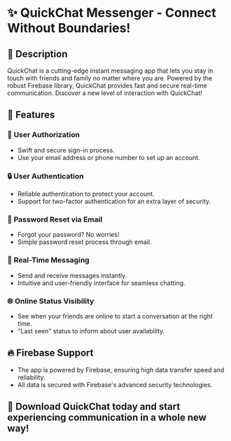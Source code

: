 # ✨ QuickChat Messenger - Connect Without Boundaries!

## 🚀 Description
QuickChat is a cutting-edge instant messaging app that lets you stay in touch with friends and family no matter where you are. Powered by the robust Firebase library, QuickChat provides fast and secure real-time communication. Discover a new level of interaction with QuickChat!

## 🌟 Features

### 🔐 **User Authorization**
- Swift and secure sign-in process.
- Use your email address or phone number to set up an account.

### 🔒 **User Authentication**
- Reliable authentication to protect your account.
- Support for two-factor authentication for an extra layer of security.

### 🔑 **Password Reset via Email**
- Forgot your password? No worries!
- Simple password reset process through email.

### 💬 **Real-Time Messaging**
- Send and receive messages instantly.
- Intuitive and user-friendly interface for seamless chatting.

### 🌐 **Online Status Visibility**
- See when your friends are online to start a conversation at the right time.
- "Last seen" status to inform about user availability.

## 🔥 Firebase Support
- The app is powered by Firebase, ensuring high data transfer speed and reliability.
- All data is secured with Firebase's advanced security technologies.

## 📲 Download QuickChat today and start experiencing communication in a whole new way!
